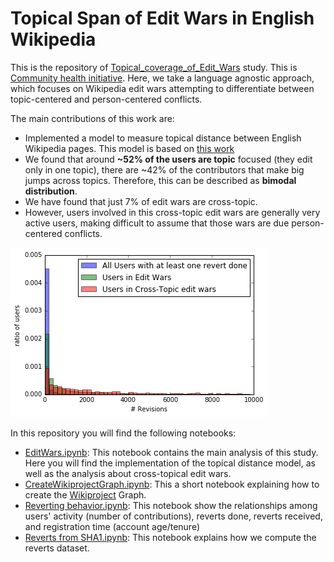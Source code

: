 # Topical Span of Edit Wars in English Wikipedia

This is the repository of [Topical_coverage_of_Edit_Wars](https://meta.wikimedia.org/wiki/Research:Topical_coverage_of_Edit_Wars) study. This is [Community health initiative](https://meta.wikimedia.org/wiki/Community_health_initiative). Here, we take a language agnostic approach, which focuses on Wikipedia edit wars attempting  to differentiate between topic-centered and person-centered conflicts. 

The main contributions of this work are:

* Implemented a model to measure topical distance between English Wikipedia pages. This model is based on [this work](https://meta.wikimedia.org/wiki/Research:Automatic_new_article_topics_suggestion)
* We found that around **~52% of the users are topic** focused (they edit only in one topic), there are ~42% of the contributors that make big jumps across topics. Therefore, this can be described as **bimodal distribution**. 
* We have found that just 7% of edit wars are cross-topic.
* However, users involved in this cross-topic edit wars are generally very active users, making difficult to assume that those wars are due person-centered conflicts.

![Class of edit wars vs number of revisions](img/EditWarsVsRevisions.png)

In this repository you will find the following notebooks:

* [EditWars.ipynb](./EditWars.ipynb): This notebook contains the main analysis of this study. Here you will find the implementation of the topical distance model, as well as the analysis about cross-topical edit wars. 
* [CreateWikiprojectGraph.ipynb](./CreateWikiprojectGraph.ipynb): This a short notebook explaining how to create the [Wikiproject](https://en.wikipedia.org/wiki/Wikipedia:WikiProject) Graph. 
* [Reverting behavior.ipynb](./Reverting%20behavior.ipynb): This notebook show the relationships among users' activity (number of contributions), reverts done, reverts received, and registration time (account age/tenure)
* [Reverts from SHA1.ipynb](./Reverts%20from%20SHA1.ipynb): This notebook explains how we compute the reverts dataset. 




